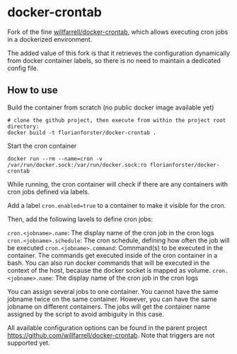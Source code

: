 # docker-crontab

Fork of the fine [willfarrell/docker-crontab](https://github.com/willfarrell/docker-crontab), which allows executing cron jobs in a dockerized environment.

The added value of this fork is that it retrieves the configuration dynamically from docker container labels, so there is no need to maintain a dedicated config file.

## How to use

Build the container from scratch (no public docker image available yet)

```
# clone the github project, then execute from within the project root directory:
docker build -t florianforster/docker-crontab .
```

Start the cron container

```
docker run --rm --name=cron -v /var/run/docker.sock:/var/run/docker.sock:ro florianforster/docker-crontab

```

While running, the cron container will check if there are any containers with cron jobs defined via labels.

Add a label `cron.enabled=true` to a container to make it visible for the cron.

Then, add the following lavels to define cron jobs:

`cron.<jobname>.name`: The display name of the cron job in the cron logs
`cron.<jobname>.schedule`: The cron schedule, defining how often the job will be executed
`cron.<jobname>.command`: Comnmand(s) to be executed in the container. The commands get executed inside of the cron container in a bash. You can also run docker commands that will be executed in the context of the host, because the docker socket is mapped as volume.
`cron.<jobname>.name`: The display name of the cron job in the cron logs

You can assign several jobs to one container. You cannot have the same jobname twice on the same container. However, you can have the same jobname on different containers. The jobs will get the container name assigned by the script to avoid ambiguity in this case.

All available configuration options can be found in the parent project https://github.com/willfarrell/docker-crontab. Note that triggers are not supported yet.
